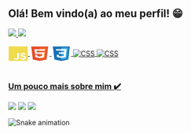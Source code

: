 ## Olá! Bem vindo(a) ao meu perfil! 😁

 <div>
  <a href="https://github.com/JuliaGomesdev">
  <img height="160em" src="https://github-readme-stats.vercel.app/api?username=JuliaGomesdev&show_icons=true&theme=radical&include_all_commits=false&count_private=true"/>
  <img height="160em" src="https://github-readme-stats.vercel.app/api/top-langs/?username=JuliaGomesdev&layout=compact&langs_count=6&theme=tokyonight"/>
</div>
<div style="display: inline_block"><br>
  <img align="center" alt="Js" height="30" width="40" src="https://raw.githubusercontent.com/devicons/devicon/master/icons/javascript/javascript-plain.svg">
  <img align="center" alt="HTML" height="30" width="40" src="https://raw.githubusercontent.com/devicons/devicon/master/icons/html5/html5-original.svg">
  <img align="center" alt="CSS" height="30" width="40" src="https://raw.githubusercontent.com/devicons/devicon/master/icons/css3/css3-original.svg">
  <img align="center" alt="CSS" height="30" width="40" src="https://cdn.jsdelivr.net/gh/devicons/devicon/icons/git/git-original.svg" />
  <img align="center" alt="CSS" height="30" width="40" src="https://cdn.jsdelivr.net/gh/devicons/devicon/icons/java/java-original-wordmark.svg" />

</div>
 
 <br>
 
  ### Um pouco mais sobre mim ✔️
  
<div>
  <a href="https://www.instagram.com/julias.gomes/" target="_blank"><img src="https://img.shields.io/badge/-Instagram-%23E4405F?style=for-the-badge&logo=instagram&logoColor=white" target="_blank"></a> 
  <a href = "mailto:gomesjulia621@gmail.com"><img src="https://img.shields.io/badge/-Gmail-%23333?style=for-the-badge&logo=gmail&logoColor=white" target="_blank"></a>
  <a href="https://www.linkedin.com/in/julia-silva-gomes" target="_blank"><img src="https://img.shields.io/badge/-LinkedIn-%230077B5?style=for-the-badge&logo=linkedin&logoColor=white" target="_blank"></a> 
 
  ![Snake animation](https://github.com/JuliaGomesdev/JuliaGomesdev/blob/output/github-contribution-grid-snake.svg)

</div>
